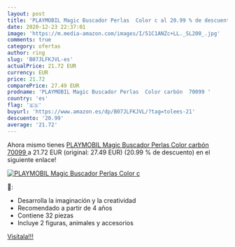 ```yaml
---
layout: post
title: 'PLAYMOBIL Magic Buscador Perlas  Color c al 20.99 % de descuento'
date: 2020-12-23 22:37:01
image: 'https://m.media-amazon.com/images/I/51C1ANZc+LL._SL200_.jpg'
comments: true
category: ofertas
author: ring
slug: 'B07JLFKJVL-es'
actualPrice: 21.72 EUR
currency: EUR
price: 21.72
comparePrice: 27.49 EUR
prodname: 'PLAYMOBIL Magic Buscador Perlas  Color carbón  70099 '
country: 'es'
flag: '🇪🇸'
buyurl: 'https://www.amazon.es/dp/B07JLFKJVL/?tag=tolees-21'
descuento: '20.99'
average: '21.72'
---
```


Ahora mismo tienes [PLAYMOBIL Magic Buscador Perlas  Color carbón  70099 ](https://www.amazon.es/dp/B07JLFKJVL/?tag=tolees-21) a 21.72 EUR (original: 27.49 EUR) (20.99 %  de descuento) en el siguiente enlace!

[![PLAYMOBIL Magic Buscador Perlas  Color c](https://m.media-amazon.com/images/I/51C1ANZc+LL._SL200_.jpg)](https://www.amazon.es/dp/B07JLFKJVL/?tag=tolees-21)

🔎:

- Desarrolla la imaginación y la creatividad
- Recomendado a partir de 4 años
- Contiene 32 piezas
- Incluye 2 figuras, animales y accesorios

[Visítala!!!](https://www.amazon.es/dp/B07JLFKJVL/?tag=tolees-21)
